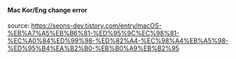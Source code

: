 

#### Mac Kor/Eng change error
source: https://seons-dev.tistory.com/entry/macOS-%EB%A7%A5%EB%B6%81-%ED%95%9C%EC%98%81-%EC%A0%84%ED%99%98-%ED%82%A4-%EC%98%A4%EB%A5%98-%ED%95%B4%EA%B2%B0-%EB%B0%A9%EB%B2%95

